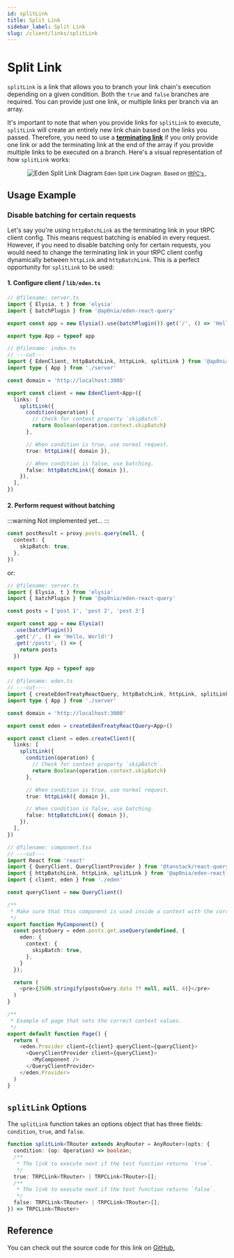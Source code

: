 ```yaml
---
id: splitLink
title: Split Link
sidebar_label: Split Link
slug: /client/links/splitLink
---
```


# Split Link

`splitLink` is a link that allows you to branch your link chain's execution depending on a given condition. Both the `true` and `false` branches are required. You can provide just one link, or multiple links per branch via an array.

It's important to note that when you provide links for `splitLink` to execute, `splitLink` will create an entirely new link chain based on the links you passed. Therefore, you need to use a [**terminating link**](./overview.md#the-terminating-link) if you only provide one link or add the terminating link at the end of the array if you provide multiple links to be executed on a branch. Here's a visual representation of how `splitLink` works:

<div align="center" style="marginBottom: 12px">
  <img src="/assets/split-link-diagram.png" alt="Eden Split Link Diagram"/>
  <small>
    <span>Eden Split Link Diagram. Based on </span>
    <a href="https://trpc.io/docs/client/links/splitLink" target="_blank">tRPC's </a>,
  </small>
</div>

## Usage Example

### Disable batching for certain requests

Let's say you're using `httpBatchLink` as the terminating link in your tRPC client config. This means request batching is enabled in every request. However, if you need to disable batching only for certain requests, you would need to change the terminating link in your tRPC client config dynamically between `httpLink` and `httpBatchLink`. This is a perfect opportunity for `splitLink` to be used:

#### 1. Configure client / `lib/eden.ts`

```typescript twoslash
// @filename: server.ts
import { Elysia, t } from 'elysia'
import { batchPlugin } from '@ap0nia/eden-react-query'

export const app = new Elysia().use(batchPlugin()).get('/', () => 'Hello, World!')

export type App = typeof app

// @filename: index.ts
// ---cut---
import { EdenClient, httpBatchLink, httpLink, splitLink } from '@ap0nia/eden-react-query'
import type { App } from './server'

const domain = 'http://localhost:3000'

export const client = new EdenClient<App>({
  links: [
    splitLink({
      condition(operation) {
        // Check for context property `skipBatch`.
        return Boolean(operation.context.skipBatch)
      },

      // When condition is true, use normal request.
      true: httpLink({ domain }),

      // When condition is false, use batching.
      false: httpBatchLink({ domain }),
    }),
  ],
})
```

#### 2. Perform request without batching

:::warning
Not implemented yet...
:::

```typescript
const postResult = proxy.posts.query(null, {
  context: {
    skipBatch: true,
  },
})
```

or:

```typescript twoslash
// @filename: server.ts
import { Elysia, t } from 'elysia'
import { batchPlugin } from '@ap0nia/eden-react-query'

const posts = ['post 1', 'post 2', 'post 3']

export const app = new Elysia()
  .use(batchPlugin())
  .get('/', () => 'Hello, World!')
  .get('/posts', () => {
    return posts
  })

export type App = typeof app

// @filename: eden.ts
// ---cut---
import { createEdenTreatyReactQuery, httpBatchLink, httpLink, splitLink } from '@ap0nia/eden-react-query'
import type { App } from './server'

const domain = 'http://localhost:3000'

export const eden = createEdenTreatyReactQuery<App>()

export const client = eden.createClient({
  links: [
    splitLink({
      condition(operation) {
        // Check for context property `skipBatch`.
        return Boolean(operation.context.skipBatch)
      },

      // When condition is true, use normal request.
      true: httpLink({ domain }),

      // When condition is false, use batching.
      false: httpBatchLink({ domain }),
    }),
  ],
})

// @filename: component.tsx
// ---cut---
import React from 'react'
import { QueryClient, QueryClientProvider } from '@tanstack/react-query'
import { httpBatchLink, httpLink, splitLink } from '@ap0nia/eden-react-query'
import { client, eden } from './eden'

const queryClient = new QueryClient()

/**
 * Make sure that this component is used inside a context with the correct client.
 */
export function MyComponent() {
  const postsQuery = eden.posts.get.useQuery(undefined, {
    eden: {
      context: {
        skipBatch: true,
      },
    }
  });

  return (
    <pre>{JSON.stringify(postsQuery.data ?? null, null, 4)}</pre>
  )
}

/**
 * Example of page that sets the correct context values.
 */
export default function Page() {
  return (
    <eden.Provider client={client} queryClient={queryClient}>
      <QueryClientProvider client={queryClient}>
        <MyComponent />
      </QueryClientProvider>
    </eden.Provider>
  )
}
```

## `splitLink` Options

The `splitLink` function takes an options object that has three fields: `condition`, `true`, and `false`.

```ts
function splitLink<TRouter extends AnyRouter = AnyRouter>(opts: {
  condition: (op: Operation) => boolean;
  /**
   * The link to execute next if the test function returns `true`.
   */
  true: TRPCLink<TRouter> | TRPCLink<TRouter>[];
  /**
   * The link to execute next if the test function returns `false`.
   */
  false: TRPCLink<TRouter> | TRPCLink<TRouter>[];
}) => TRPCLink<TRouter>
```

## Reference

You can check out the source code for this link on [GitHub.](https://github.com/trpc/trpc/blob/main/packages/client/src/links/splitLink.ts)
